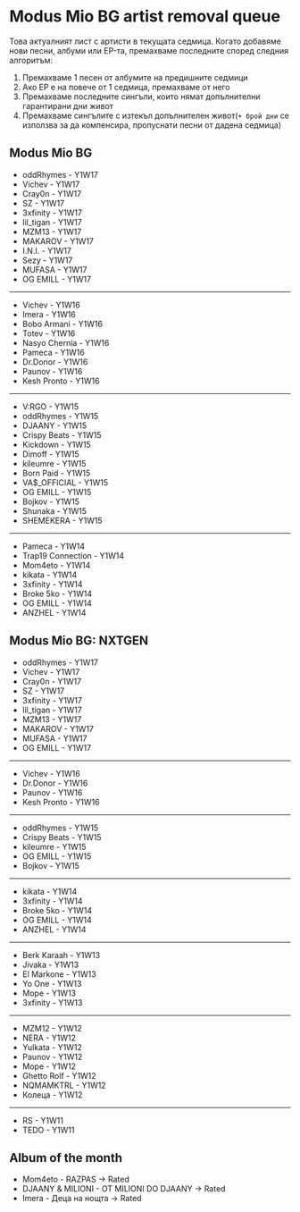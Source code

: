 # Modus Mio BG artist removal queue
Това актуалният лист с артисти в текущата седмица. Когато добавяме нови песни, албуми или EP-та, премахваме последните според следния алгоритъм:

1. Премахваме 1 песен от албумите на предишните седмици
1. Ако EP е на повече от 1 седмица, премахваме от него
1. Премахваме последните сингъли, които нямат допълнителни гарантирани дни живот
1. Премахваме сингълите с изтекъл допълнителен живот(`+ брой дни` се използва за да компенсира, пропуснати песни от дадена седмица)

## Modus Mio BG <!------------------------------------------------------------------------------------------->

- oddRhymes - Y1W17
- Vichev - Y1W17
- Cray0n - Y1W17
- SZ - Y1W17
- 3xfinity - Y1W17
- lil\_tigan - Y1W17
- MZM13 - Y1W17
- MAKAROV - Y1W17
- I.N.I. - Y1W17
- Sezy - Y1W17
- MUFASA - Y1W17
- OG EMILL - Y1W17

---

- Vichev - Y1W16
- Imera - Y1W16
- Bobo Armani - Y1W16
- Totev - Y1W16
- Nasyo Chernia - Y1W16
- Pameca - Y1W16
- Dr.Donor - Y1W16
- Paunov - Y1W16
- Kesh Pronto - Y1W16

---

- V:RGO - Y1W15
- oddRhymes - Y1W15
- DJAANY - Y1W15
- Crispy Beats - Y1W15
- Kickdown - Y1W15
- Dimoff - Y1W15
- kileumre - Y1W15
- Born Paid - Y1W15
- VA$\_OFFICIAL - Y1W15
- OG EMILL - Y1W15
- Bojkov - Y1W15
- Shunaka - Y1W15
- SHEMEKERA - Y1W15

---

- Pameca - Y1W14
- Trap19 Connection - Y1W14
- Mom4eto - Y1W14
- kikata - Y1W14
- 3xfinity - Y1W14
- Broke 5ko - Y1W14
- OG EMILL - Y1W14
- ANZHEL - Y1W14

## Modus Mio BG: NXTGEN <!---------------------------------------------------------------------------------->

- oddRhymes - Y1W17
- Vichev - Y1W17
- Cray0n - Y1W17
- SZ - Y1W17
- 3xfinity - Y1W17
- lil\_tigan - Y1W17
- MZM13 - Y1W17
- MAKAROV - Y1W17
- MUFASA - Y1W17
- OG EMILL - Y1W17

---

- Vichev - Y1W16
- Dr.Donor - Y1W16
- Paunov - Y1W16
- Kesh Pronto - Y1W16

---

- oddRhymes - Y1W15
- Crispy Beats - Y1W15
- kileumre - Y1W15
- OG EMILL - Y1W15
- Bojkov - Y1W15

---

- kikata - Y1W14
- 3xfinity - Y1W14
- Broke 5ko - Y1W14
- OG EMILL - Y1W14
- ANZHEL - Y1W14

---

- Berk Karaah - Y1W13
- Jivaka - Y1W13
- El Markone - Y1W13
- Yo One - Y1W13
- Mope - Y1W13
- 3xfinity - Y1W13

---

- MZM12 - Y1W12
- NERA - Y1W12
- Yulkata - Y1W12
- Paunov - Y1W12
- Mope - Y1W12
- Ghetto Rolf - Y1W12
- NQMAMKTRL - Y1W12
- Колеца - Y1W12

---

- RS - Y1W11
- TEDO - Y1W11

## Album of the month <!------------------------------------------------------------------------------------->

- Mom4eto - RAZPAS -> Rated
- DJAANY & MILIONI - OT MILIONI DO DJAANY -> Rated
- Imera - Деца на нощта -> Rated
